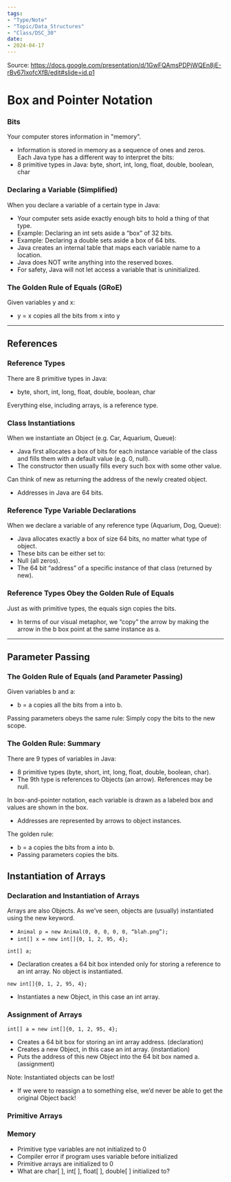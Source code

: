```yaml
---
tags:
- "Type/Note"
- "Topic/Data_Structures"
- "Class/DSC_30"
date:
- 2024-04-17
---
```

Source: https://docs.google.com/presentation/d/1GwFQAmsPDPjWQEn8jE-rBv67IxofcXfB/edit#slide=id.p1  

# Box and Pointer Notation  

### Bits  

Your computer stores information in "memory".  
- Information is stored in memory as a sequence of ones and zeros.  
Each Java type has a different way to interpret the bits:  
- 8 primitive types in Java: byte, short, int, long, float, double, boolean, char  

### Declaring a Variable (Simplified)  

When you declare a variable of a certain type in Java:  
- Your computer sets aside exactly enough bits to hold a thing of that type.  
- Example: Declaring an int sets aside a “box” of 32 bits.  
- Example: Declaring a double sets aside a box of 64 bits.  
- Java creates an internal table that maps each variable name to a location.  
- Java does NOT write anything into the reserved boxes.  
- For safety, Java will not let access a variable that is uninitialized.  

### The Golden Rule of Equals (GRoE)  

Given variables y and x:  
- y = x copies all the bits from x into y  

---  

## References  

### Reference Types  

There are 8 primitive types in Java:  
- byte, short, int, long, float, double, boolean, char  

Everything else, including arrays, is a reference type.  

### Class Instantiations  

When we instantiate an Object (e.g. Car, Aquarium, Queue):  
- Java first allocates a box of bits for each instance variable of the class and fills them with a default value (e.g. 0, null).  
- The constructor then usually fills every such box with some other value.  

Can think of new as returning the address of the newly created object.  
- Addresses in Java are 64 bits.  

### Reference Type Variable Declarations  

When we declare a variable of any reference type (Aquarium, Dog, Queue):  
- Java allocates exactly a box of size 64 bits, no matter what type of object.  
- These bits can be either set to:  
- Null (all zeros).  
- The 64 bit “address” of a specific instance of that class (returned by new).  

### Reference Types Obey the Golden Rule of Equals  

Just as with primitive types, the equals sign copies the bits.  
- In terms of our visual metaphor, we “copy” the arrow by making the arrow in the b box point at the same instance as a.  

---  

## Parameter Passing  

### The Golden Rule of Equals (and Parameter Passing)  

Given variables b and a:  
- b = a copies all the bits from a into b.  

Passing parameters obeys the same rule: Simply copy the bits to the new scope.  

### The Golden Rule: Summary  

There are 9 types of variables in Java:  
- 8 primitive types (byte, short, int, long, float, double, boolean, char).  
- The 9th type is references to Objects (an arrow). References may be null.  

In box-and-pointer notation, each variable is drawn as a labeled box and values are shown in the box.  
- Addresses are represented by arrows to object instances.  

The golden rule:  
- b = a copies the bits from a into b.  
- Passing parameters copies the bits.  

## Instantiation of Arrays  

### Declaration and Instantiation of Arrays  

Arrays are also Objects. As we’ve seen, objects are (usually) instantiated using the new keyword.  
- `Animal p = new Animal(0, 0, 0, 0, 0, “blah.png”);`  
- `int[] x = new int[]{0, 1, 2, 95, 4};`  

`int[] a;`  
- Declaration creates a 64 bit box intended only for storing a reference to an int array. No object is instantiated.  

`new int[]{0, 1, 2, 95, 4};`  
- Instantiates a new Object, in this case an int array.  

### Assignment of Arrays  

`int[] a = new int[]{0, 1, 2, 95, 4};`  
- Creates a 64 bit box for storing an int array address. (declaration)  
- Creates a new Object, in this case an int array. (instantiation)  
- Puts the address of this new Object into the 64 bit box named a. (assignment)  

Note: Instantiated objects can be lost!  
- If we were to reassign a to something else, we’d never be able to get the original Object back!  

### Primitive Arrays  

### Memory  

- Primitive type variables are not initialized to 0  
- Compiler error if program uses variable before initialized  
- Primitive arrays are initialized to 0  
- What are char[ ], int[ ], float[ ], double[ ] initialized to?  
